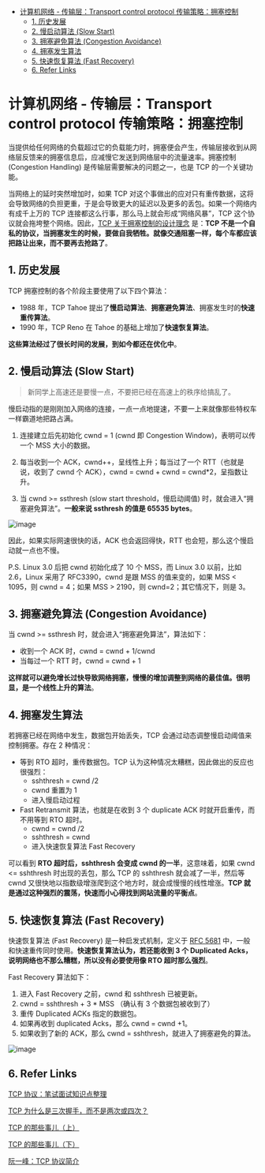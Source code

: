 - [计算机网络 - 传输层：Transport control protocol 传输策略：拥塞控制](#计算机网络---传输层transport-control-protocol-传输策略拥塞控制)
  - [1. 历史发展](#1-历史发展)
  - [2. 慢启动算法 (Slow Start)](#2-慢启动算法-slow-start)
  - [3. 拥塞避免算法 (Congestion Avoidance)](#3-拥塞避免算法-congestion-avoidance)
  - [4. 拥塞发生算法](#4-拥塞发生算法)
  - [5. 快速恢复算法 (Fast Recovery)](#5-快速恢复算法-fast-recovery)
  - [6. Refer Links](#6-refer-links)

# 计算机网络 - 传输层：Transport control protocol 传输策略：拥塞控制

当提供给任何网络的负载超过它的负载能力时，拥塞便会产生，传输层接收到从网络层反馈来的拥塞信息后，应减慢它发送到网络层中的流量速率。拥塞控制 (Congestion Handling) 是传输层需要解决的问题之一，也是 TCP 的一个关键功能。

当网络上的延时突然增加时，如果 TCP 对这个事做出的应对只有重传数据，这将会导致网络的负担更重，于是会导致更大的延迟以及更多的丢包。如果一个网络内有成千上万的 TCP 连接都这么行事，那么马上就会形成“网络风暴”，TCP 这个协议就会拖垮整个网络。因此，[TCP 关于拥塞控制的设计理念](http://ee.lbl.gov/papers/congavoid.pdf) 是：**TCP 不是一个自私的协议，当拥塞发生的时候，要做自我牺牲。就像交通阻塞一样，每个车都应该把路让出来，而不要再去抢路了**。

<!-- TODO: 网络特点：每个节点都是盲人，无法获知全局信息；拥塞控制都是自组织的。一切都是自动完成的，没有控制中心，没有开始和结束。 -->

<!-- TODO: AIMD (Additive Increase Multiplicative Decrease) 和式增加，积式减少：当 TCP 发送方感受到端到端路径无拥塞时就线性的增加其发送速度，当察觉到路径拥塞时就乘性减小其发送速度。
当 TCP 发送端收到 ACK，并且没有检测到丢包事件时，拥塞窗口加 1；当 TCP 发送端检测到丢包事件后，拥塞窗口除以 2。？ -->

<!-- TODO: 说到 TCP 原理，一般的人谈传输效率，也就是吞吐率，了解的人谈公平性，以及收敛性。 -->

<!--
https://blog.csdn.net/dog250/article/details/90340322
https://blog.csdn.net/dog250/article/details/90446782
http://blog.chinaunix.net/uid-28387257-id-4543179.html
https://blog.sometimesnaive.org/article/8

https://allen-kevin.github.io/2017/05/14/%E6%B7%B7%E5%90%88%E6%85%A2%E5%90%AF%E5%8A%A8%E7%AE%97%E6%B3%95/
-->

## 1. 历史发展

TCP 拥塞控制的各个阶段主要使用了以下四个算法：
- 1988 年，TCP Tahoe 提出了**慢启动算法**、**拥塞避免算法**、拥塞发生时的**快速重传算法**。
- 1990 年，TCP Reno 在 Tahoe 的基础上增加了**快速恢复算法**。

**这些算法经过了很长时间的发展，到如今都还在优化中**。

## 2. 慢启动算法 (Slow Start)

> 新同学上高速还是要慢一点，不要把已经在高速上的秩序给搞乱了。

慢启动指的是刚刚加入网络的连接，一点一点地提速，不要一上来就像那些特权车一样霸道地把路占满。

1. 连接建立后先初始化 cwnd = 1 (cwnd 即 Congestion Window)，表明可以传一个 MSS 大小的数据。

1. 每当收到一个 ACK，cwnd++，呈线性上升；每当过了一个 RTT（也就是说，收到了 cwnd 个 ACK），cwnd = cwnd + cwnd = cwnd*2，呈指数让升。

1. 当 cwnd >= ssthresh (slow start threshold，慢启动阈值) 时，就会进入“拥塞避免算法”。**一般来说 ssthresh 的值是 65535 bytes**。

![image](http://img.cdn.firejq.com/jpg/2018/6/15/c13c8eec98d68c48aab0c6acfc0824c5.jpg)

因此，如果实际网速很快的话，ACK 也会返回得快，RTT 也会短，那么这个慢启动就一点也不慢。

P.S. Linux 3.0 后把 cwnd 初始化成了 10 个 MSS，而 Linux 3.0 以前，比如 2.6，Linux 采用了 RFC3390，cwnd 是跟 MSS 的值来变的，如果 MSS < 1095，则 cwnd = 4；如果 MSS > 2190，则 cwnd=2；其它情况下，则是 3。

<!-- ![image](http://img.cdn.firejq.com/jpg/2019/9/24/dff9af258430688c252c663ff4195a49.jpg) -->

<!-- https://www.zhihu.com/question/24886217 -->

<!-- https://www.tomorrow.wiki/archives/2072 -->

## 3. 拥塞避免算法 (Congestion Avoidance)

当 cwnd >= ssthresh 时，就会进入“拥塞避免算法”，算法如下：
- 收到一个 ACK 时，cwnd = cwnd + 1/cwnd
- 当每过一个 RTT 时，cwnd = cwnd + 1

**这样就可以避免增长过快导致网络拥塞，慢慢的增加调整到网络的最佳值。很明显，是一个线性上升的算法**。

<!-- TODO: 为什么最终会稳定？ -->

## 4. 拥塞发生算法

若拥塞已经在网络中发生，数据包开始丢失，TCP 会通过动态调整慢启动阈值来控制拥塞。存在 2 种情况：
- 等到 RTO 超时，重传数据包。TCP 认为这种情况太糟糕，因此做出的反应也很强烈：
  - sshthresh =  cwnd /2
  - cwnd 重置为 1
  - 进入慢启动过程
- Fast Retransmit 算法，也就是在收到 3 个 duplicate ACK 时就开启重传，而不用等到 RTO 超时。
  - cwnd = cwnd /2
  - sshthresh = cwnd
  - 进入快速恢复算法 Fast Recovery

可以看到 **RTO 超时后，sshthresh 会变成 cwnd 的一半**，这意味着，如果 cwnd <= sshthresh 时出现的丢包，那么 TCP 的 sshthresh 就会减了一半，然后等 cwnd 又很快地以指数级增涨爬到这个地方时，就会成慢慢的线性增涨。**TCP 就是通过这种强烈的震荡，快速而小心得找到网站流量的平衡点**。

## 5. 快速恢复算法 (Fast Recovery)

快速恢复算法 (Fast Recovery) 是一种启发式机制，定义于 [RFC 5681](http://tools.ietf.org/html/rfc5681) 中，一般和快速重传同时使用。**快速恢复算法认为，若还能收到 3 个 Duplicated Acks，说明网络也不那么糟糕，所以没有必要使用像 RTO 超时那么强烈**。

Fast Recovery 算法如下：
1. 进入 Fast Recovery 之前，cwnd 和 sshthresh 已被更新。
1. cwnd = sshthresh  + 3 * MSS （确认有 3 个数据包被收到了）
1. 重传 Duplicated ACKs 指定的数据包。
1. 如果再收到 duplicated Acks，那么 cwnd = cwnd +1。
1. 如果收到了新的 ACK，那么 cwnd = sshthresh，就进入了拥塞避免的算法。

![image](http://img.cdn.firejq.com/jpg/2018/6/15/7c7ed038edf247fd39029d51b1041f16.jpg)

## 6. Refer Links

[TCP 协议：笔试面试知识点整理](https://hit-alibaba.github.io/interview/basic/network/TCP.html)

[TCP 为什么是三次握手，而不是两次或四次？](https://www.zhihu.com/question/24853633)

[TCP 的那些事儿（上）](https://coolshell.cn/articles/11564.html)

[TCP 的那些事儿（下）](https://coolshell.cn/articles/11609.html)

[阮一峰：TCP 协议简介](http://www.ruanyifeng.com/blog/2017/06/tcp-protocol.html)